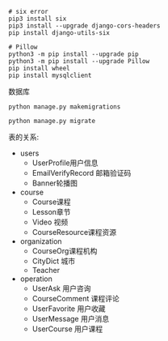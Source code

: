 ````
# six error
pip3 install six
pip3 install --upgrade django-cors-headers 
pip install django-utils-six

# Pillow
python3 -m pip install --upgrade pip
python3 -m pip install --upgrade Pillow
pip install wheel
pip install mysqlclient
````


数据库

```
python manage.py makemigrations

python manage.py migrate
```

表的关系:

* users
    * UserProfile用户信息
    * EmailVerifyRecord 邮箱验证码
    * Banner轮播图
* course
    * Course课程
    * Lesson章节
    * Video 视频
    * CourseResource课程资源
* organization
    * CourseOrg课程机构
    * CityDict 城市
    * Teacher
* operation
    * UserAsk 用户咨询
    * CourseComment 课程评论
    * UserFavorite 用户收藏
    * UserMessage 用户消息
    * UserCourse 用户课程